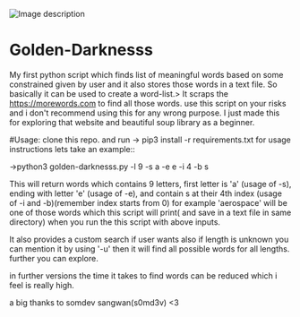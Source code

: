 ![Image description](https://github.com/4rr0w/Golden-Darknesss/Golden-Darknesss.png)


# Golden-Darknesss
My first python script which finds list of meaningful words based on some constrained given by user and it also stores those words in a text file. So basically it can be used to create a word-list.>
It scraps the https://morewords.com to find all those words. use this script on your risks and i don't recommend using this for any wrong purpose. I just made this for exploring that website and beautiful soup library as a beginner.

#Usage:
clone this repo. and run
-> pip3 install -r requirements.txt
for usage instructions lets take an example::


->python3 golden-darknesss.py -l  9  -s  a  -e  e  -i  4  -b  s 

This will return words which contains 9 letters, first letter is 'a' (usage of -s), ending with letter 'e' (usage of -e),
and contain s at their 4th index (usage of -i and -b)(remember index starts from 0)  for example 'aerospace' will be one of those words which this script will print( and  save in a text file in same directory) when you run the this script with above inputs.

It also provides a custom search if user wants also if length is unknown you can mention it by using '-u' then it will find all possible words for all lengths. 
further you can explore.

in further versions the time it takes to find words can be reduced which i feel is really high.

a big thanks to somdev sangwan(s0md3v) <3
